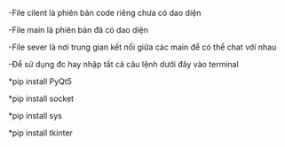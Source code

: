 -File cilent là phiên bản code riêng chưa có dao diện<space><space>

-File main là phiên bản đã có dao diện<space><space>

-File sever là nơi trung gian kết nối giữa các main để có thể chat với nhau<space><space>

-Để sử dụng đc hay nhập tất cả câu lệnh dưới đây vào terminal<space><space>

*pip install PyQt5<space><space>

*pip install socket<space><space>

*pip install sys<space><space>

*pip install tkinter<space><space>

